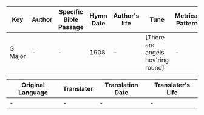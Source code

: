 Key | Author   | Specific Bible Passage     |Hymn Date |Author's life |Tune |Metrical Pattern   |Composer/Source
-- | --------- | ---------------------------|----------|--------------|-----|-------------------|-------------  
G Major |- |- |1908 |- |[There are angels hov'ring round] |- |-

Original Language | Translater | Translation Date   | Translater's Life  
----------------- | --------- | --------------------|-------------     
\- |- |- |-

